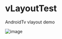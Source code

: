 # vLayoutTest
AndroidTv vlayout demo

![image](https://github.com/qiupansi/vLayoutTest/blob/master/screenshots/1.gif)
